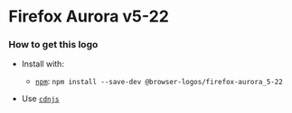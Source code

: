 # Firefox Aurora v5-22

### How to get this logo

* Install with:
  * [`npm`](https://www.npmjs.com/): `npm install --save-dev @browser-logos/firefox-aurora_5-22`

* Use [`cdnjs`](https://cdnjs.com/libraries/browser-logos)
